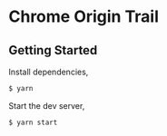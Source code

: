 # Chrome Origin Trail

## Getting Started

Install dependencies,

```bash
$ yarn
```

Start the dev server,

```bash
$ yarn start
```
